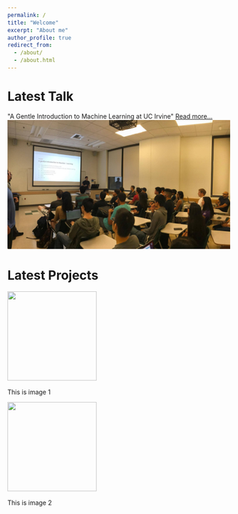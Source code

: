 ```yaml
---
permalink: /
title: "Welcome"
excerpt: "About me"
author_profile: true
redirect_from: 
  - /about/
  - /about.html
---
```


Latest Talk
======

"A Gentle Introduction to Machine Learning at UC Irvine" [Read more...](https://avourakis.github.io/portfolio)
<a href="https://avourakis.github.io/portfolio">
<img src="/images/test_image.jpg" alt="Talk at UCI" style="width: 500px;"/>
</a>


Latest Projects
======

<div class="image123">
    <div class="imgContainer">
        <img src="/images/image-alignment-300x200.jpg" height="200" width="200"/>
        <p>This is image 1</p>
    </div>
    <div class="imgContainer">
        <img class="middle-img" src="/images/image-alignment-300x200.jpg"/ height="200" width="200"/>
        <p>This is image 2</p>
    </div>
</div>